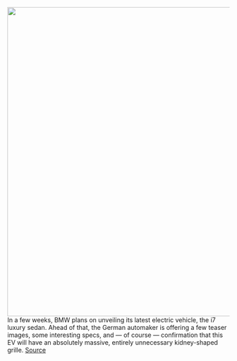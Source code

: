 <img src='https://cdn.vox-cdn.com/thumbor/qAtfX3ew7g9c3QeGAwx9C1X52nc=/0x0:1600x1066/1200x800/filters:focal(672x405:928x661)/cdn.vox-cdn.com/uploads/chorus_image/image/70629995/967586.0.jpeg' width='700px' /><br/>
In a few weeks, BMW plans on unveiling its latest electric vehicle, the i7 luxury sedan. Ahead of that, the German automaker is offering a few teaser images, some interesting specs, and — of course — confirmation that this EV will have an absolutely massive, entirely unnecessary kidney-shaped grille.
<a href='https://www.theverge.com/2022/3/16/22980864/bmw-i7-electric-sedan-images-specs-grille'> Source <a/>